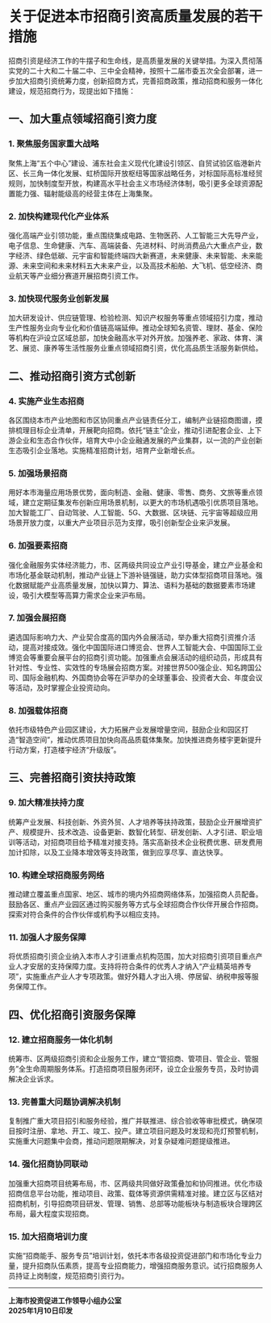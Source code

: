 # 关于促进本市招商引资高质量发展的若干措施

招商引资是经济工作的牛摆子和生命线，是高质量发展的关键举措。为深入贯彻落实党的二十大和二十届二中、三中全会精神，按照十二届市委五次全会部署，进一步加大招商引资统筹力度，创新招商方式，完善招商政策，推动招商和服务一体化建设，规范招商行为，现提出如下措施：

## 一、加大重点领域招商引资力度

### 1. 聚焦服务国家重大战略
聚焦上海“五个中心”建设、浦东社会主义现代化建设引领区、自贸试验区临港新片区、长三角一体化发展、虹桥国际开放枢纽等国家战略任务，对标国际高标准经贸规则，加快制度型开放，构建高水平社会主义市场经济体制，吸引更多全球资源配置能力强、辐射能级高的经营主体在上海集聚。

### 2. 加快构建现代化产业体系
强化高端产业引领功能，重点围绕集成电路、生物医药、人工智能三大先导产业，电子信息、生命健康、汽车、高端装备、先进材料、时尚消费品六大重点产业，数字经济、绿色低碳、元宇宙和智能终端四大新赛道，未来健康、未来智能、未来能源、未来空间和未来材料五大未来产业，以及高技术船舶、大飞机、低空经济、商业航天等产业细分赛道开展招商引资工作。

### 3. 加快现代服务业创新发展
加大研发设计、供应链管理、检验检测、知识产权服务等重点领域招引力度，推动生产性服务业向专业化和价值链高端延伸。推动全球知名资管、理财、基金、保险等机构在沪设立区域总部，加快金融高水平对外开放。加强养老、家政、体育、演艺、展览、康养等生活性服务业重点领域招商引资，优化高品质生活服务新供给。

## 二、推动招商引资方式创新

### 4. 实施产业生态招商
各区围绕本市产业地图和市区协同重点产业链责任分工，编制产业链招商图谱，摸排梳理目标企业清单，开展靶向招商。依托“链主”企业，推动引进配套企业、上下游企业和生态合作伙伴，培育大中小企业融通发展的产业集群，以一流的产业创新生态吸引企业落地。实施精准招商计划，培育产业新增长点。

### 5. 加强场景招商
用好本市海量应用场景优势，面向制造、金融、健康、零售、商务、文旅等重点领域，建立定期征集发布创新应用场景机制，以更大的市场机遇吸引优质项目落地。加大智能工厂、自动驾驶、人工智能、5G、大数据、区块链、元宇宙等超级应用场景开放力度，以重大产业项目示范为支撑，吸引创新型企业来沪发展。

### 6. 加强要素招商
强化金融服务实体经济能力，市、区两级共同设立产业引导基金，建立产业基金和市场化基金联动机制，推动产业链上下游补链强链，助力实体型招商项目落地。强化数据赋能产业高质量发展，加快以算力、算法、语料为基础的数据要素市场建设，吸引大模型等高算力需求企业来沪布局。

### 7. 加强会展招商
遴选国际影响力大、产业契合度高的国内外会展活动，举办重大招商引资推介活动，提高对接成效。强化中国国际进口博览会、世界人工智能大会、中国国际工业博览会等重要会展平台的招商引资功能。加强重点会展活动的组织动员，形成具有针对性、专业性、实效性的专场展会招商方案。对接世界500强企业、知名跨国公司、国际金融机构、外国商协会等在沪举办的全球董事会、投资者大会、年度会议等活动，及时掌握企业投资动向。

### 8. 加强载体招商
依托市级特色产业园区建设，大力拓展产业发展增量空间，鼓励企业和园区打造“智造空间”，推动优质项目加快向高品质载体集聚。加快推进商务楼宇更新提升行动方案，打造楼宇经济“升级版”。

## 三、完善招商引资扶持政策

### 9. 加大精准扶持力度
统筹产业发展、科技创新、外资外贸、人才培养等扶持政策，鼓励企业开展增资扩产、规模提升、技术改造、设备更新、数智化转型、研发创新、人才引进、职业培训等活动，对招商项目给予精准对接支持。落实高新技术企业税费优惠、研发费用加计扣除，以及工业降本增效等支持政策，做到应享尽享、直达快享。

### 10. 构建全球招商服务网络
推动建立覆盖重点国家、地区、城市的境内外招商网络体系，加强招商人员配备。鼓励各区、重点产业园区通过购买服务等方式与全球招商合作伙伴开展合作招商。探索对符合条件的合作伙伴或机构予以相应支持。

### 11. 加强人才服务保障
将优质招商引资企业纳入本市人才引进重点机构范围，加大对招商引资项目重点产业人才安居的支持保障力度。支持将符合条件的优秀人才纳入“产业精英培养专项”，实施重点产业人才专项政策。做好外籍人才出入境、停居留、纳税申报等服务保障工作。

## 四、优化招商引资服务保障

### 12. 建立招商服务一体化机制
统筹市、区两级招商引资和企业服务工作，建立“管招商、管项目、管企业、管服务”全生命周期服务体系。打造招商项目服务闭环，设立企业服务专员，及时协调解决企业诉求。

### 13. 完善重大问题协调解决机制
复制推广重大项目招引和服务经验，推广并联推进、综合验收等审批模式，确保项目按时注册、拿地、开工、竣工、投产。建立项目问题及时发现和亮灯预警机制，实施重大问题集中会商，推动问题限期解决，对复杂疑难问题提级推进。

### 14. 强化招商协同联动
加强重大招商项目统筹布局，市、区两级共同做好政策叠加和协同推进。优化市级招商信息平台功能，推动项目、政策、载体等资源供需精准对接。建立区与区结对招商机制，引导招商项目研发、管理、销售、总部等功能板块与制造板块合理跨区布局，最大程度实现招商。

### 15. 加大招商培训力度
实施“招商能手、服务专员”培训计划，依托本市各级投资促进部门和市场化专业力量，提升招商队伍素质，提高专业招商能力，增强招商服务意识。试行招商服务人员持证上岗制度，规范招商引资行为。

---

**上海市投资促进工作领导小组办公室**  
**2025年1月10日印发**